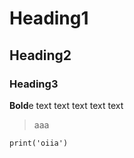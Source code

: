 # Heading1  
## Heading2  
### Heading3
**Bold**e
text text text text text 
>aaa
```python3
print('oiia')
```
